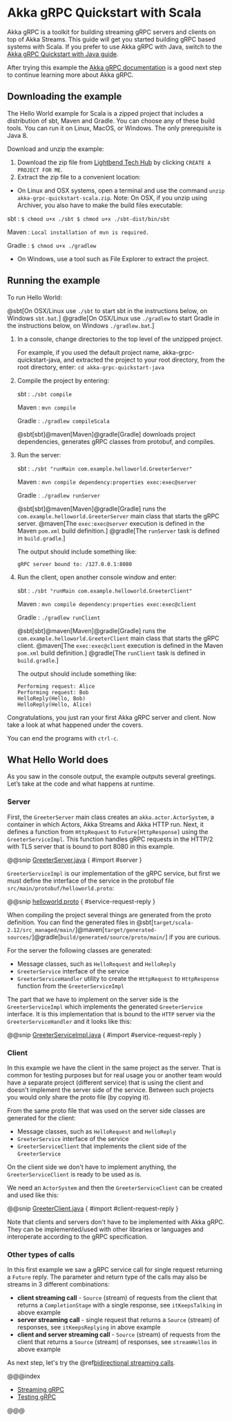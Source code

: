 # Akka gRPC Quickstart with Scala
 
Akka gRPC is a toolkit for building streaming gRPC servers and clients on top of Akka Streams. This guide will get you started building gRPC based systems with Scala. If you prefer to use Akka gRPC with Java, switch to the [Akka gRPC Quickstart with Java guide](https://developer.lightbend.com/guides/akka-grpc-quickstart-java/). 

After trying this example the [Akka gRPC documentation](https://developer.lightbend.com/docs/akka-grpc/current/index.html) is a good next step to continue learning more about Akka gRPC.

## Downloading the example 

The Hello World example for Scala is a zipped project that includes a distribution of sbt, Maven and Gradle. You can choose any of these build tools. You can run it on Linux, MacOS, or Windows. The only prerequisite is Java 8.

Download and unzip the example:

1. Download the zip file from [Lightbend Tech Hub](https://developer.lightbend.com/start/?group=akka&project=akka-grpc-quickstart-scala) by clicking `CREATE A PROJECT FOR ME`. 
1. Extract the zip file to a convenient location: 
  - On Linux and OSX systems, open a terminal and use the command `unzip akka-grpc-quickstart-scala.zip`. Note: On OSX, if you unzip using Archiver, you also have to make the build files executable:

sbt
:   ```
    $ chmod u+x ./sbt
    $ chmod u+x ./sbt-dist/bin/sbt
    ```
    
Maven
:   ```
    Local installation of mvn is required.
    ```

Gradle
:   ```
    $ chmod u+x ./gradlew
    ```

  - On Windows, use a tool such as File Explorer to extract the project. 

## Running the example

To run Hello World:

@sbt[On OSX/Linux use `./sbt` to start sbt in the instructions below, on Windows `sbt.bat`.]
@gradle[On OSX/Linux use `./gradlew` to start Gradle in the instructions below, on Windows `./gradlew.bat`.]

1. In a console, change directories to the top level of the unzipped project.
 
    For example, if you used the default project name, akka-grpc-quickstart-java, and extracted the project to your root directory,
    from the root directory, enter: `cd akka-grpc-quickstart-java`

1. Compile the project by entering:

    sbt
    :   ```
        ./sbt compile
        ```

    Maven
    :   ```
        mvn compile
        ```

    Gradle
    :   ```
        ./gradlew compileScala
        ```
 
    @sbt[sbt]@maven[Maven]@gradle[Gradle] downloads project dependencies, generates gRPC classes from protobuf, and compiles.

1. Run the server:

    sbt
    :   ```
        ./sbt "runMain com.example.helloworld.GreeterServer"
        ```

    Maven
    :   ```
        mvn compile dependency:properties exec:exec@server
        ```

    Gradle
    :   ```
        ./gradlew runServer
        ```
 
    @sbt[sbt]@maven[Maven]@gradle[Gradle] runs the `com.example.helloworld.GreeterServer` main class that starts the gRPC server.
    @maven[The `exec:exec@server` execution is defined in the Maven `pom.xml` build definition.]
    @gradle[The `runServer` task is defined in `build.gradle`.]

    The output should include something like:

    ```
    gRPC server bound to: /127.0.0.1:8080
    ```

1. Run the client, open another console window and enter:

    sbt
    :   ```
        ./sbt "runMain com.example.helloworld.GreeterClient"
        ```

    Maven
    :   ```
        mvn compile dependency:properties exec:exec@client
        ```

    Gradle
    :   ```
        ./gradlew runClient
        ```
 
    @sbt[sbt]@maven[Maven]@gradle[Gradle] runs the `com.example.helloworld.GreeterClient` main class that starts the gRPC client.
    @maven[The `exec:exec@client` execution is defined in the Maven `pom.xml` build definition.]
    @gradle[The `runClient` task is defined in `build.gradle`.]

    The output should include something like:

    ```
    Performing request: Alice
    Performing request: Bob
    HelloReply(Hello, Bob)
    HelloReply(Hello, Alice)
    ```


Congratulations, you just ran your first Akka gRPC server and client. Now take a look at what happened under the covers.

You can end the programs with `ctrl-c`.

## What Hello World does

As you saw in the console output, the example outputs several greetings. Let’s take at the code and what happens at runtime.

### Server

First, the `GreeterServer` main class creates an `akka.actor.ActorSystem`, a container in which Actors, Akka Streams and Akka HTTP run. Next, it defines a function from `HttpRequest` to `Future[HttpResponse]` using the `GreeterServiceImpl`. This function
handles gRPC requests in the HTTP/2 with TLS server that is bound to port 8080 in this example.

@@snip [GreeterServer.java]($g8src$/java/com/example/helloworld/GreeterServer.java) { #import #server }

`GreeterServiceImpl` is our implementation of the gRPC service, but first we must define the interface of the service
in the protobuf file `src/main/protobuf/helloworld.proto`:

@@snip [helloworld.proto]($g8src$/protobuf/helloworld.proto) { #service-request-reply }

When compiling the project several things are generated from the proto definition. You can find the generated files in 
@sbt[`target/scala-2.12/src_managed/main/`]@maven[`target/generated-sources/`]@gradle[`build/generated/source/proto/main/`]
if you are curious.

For the server the following classes are generated:

* Message classes, such as `HelloRequest` and `HelloReply`
* `GreeterService` interface of the service
* `GreeterServiceHandler` utility to create the `HttpRequest` to `HttpResponse` function from the `GreeterServiceImpl`

The part that we have to implement on the server side is the `GreeterServiceImpl` which implements the generated `GreeterService` interface. It is this implementation that is bound to the `HTTP` server via the `GreeterServiceHandler` and it looks like this:

@@snip [GreeterServiceImpl.java]($g8src$/java/com/example/helloworld/GreeterServiceImpl.java) { #import #service-request-reply }

### Client

In this example we have the client in the same project as the server. That is common for testing purposes but for real usage
you or another team would have a separate project (different service) that is using the client and doesn't implement the
server side of the service. Between such projects you would only share the proto file (by copying it).

From the same proto file that was used on the server side classes are generated for the client:

* Message classes, such as `HelloRequest` and `HelloReply`
* `GreeterService` interface of the service
* `GreeterServiceClient` that implements the client side of the `GreeterService`

On the client side we don't have to implement anything, the `GreeterServiceClient` is ready to be used as is.

We need an `ActorSystem` and then the `GreeterServiceClient` can be created and used like this:

@@snip [GreeterClient.java]($g8src$/java/com/example/helloworld/GreeterClient.java) { #import #client-request-reply }

Note that clients and servers don't have to be implemented with Akka gRPC. They can be implemented/used with other libraries or languages and interoperate according to the gRPC specification.

### Other types of calls

In this first example we saw a gRPC service call for single request returning a `Future` reply.
The parameter and return type of the calls may also be streams in 3 different combinations:

* **client streaming call** - `Source` (stream) of requests from the client that returns a
  `CompletionStage` with a single response,
  see `itKeepsTalking` in above example
* **server streaming call** - single request that returns a `Source` (stream) of responses,
  see `itKeepsReplying` in above example
* **client and server streaming call** - `Source` (stream) of requests from the client that returns a
  `Source` (stream) of responses,
  see `streamHellos` in above example

As next step, let's try the @ref[bidirectional streaming calls](streaming.md).

@@@index

* [Streaming gRPC](streaming.md)
* [Testing gRPC](testing.md)

@@@
